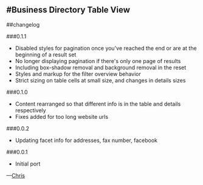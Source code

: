#Business Directory Table View
---
##changelog

###0.1.1

* Disabled styles for pagination once you've reached the end or are at the beginning of a result set
* No longer displaying pagination if there's only one page of results
* Including box-shadow removal and background removal in the reset
* Styles and markup for the filter overview behavior
* Strict sizing on table cells at small size, and changes in details sizes
  
###0.1.0

* Content rearranged so that different info is in the table and details respectively
* Fixes added for too long website urls

###0.0.2

* Updating facet info for addresses, fax number, facebook

###0.0.1

* Initial port 

—[Chris](mailto:chris@webkite.com)